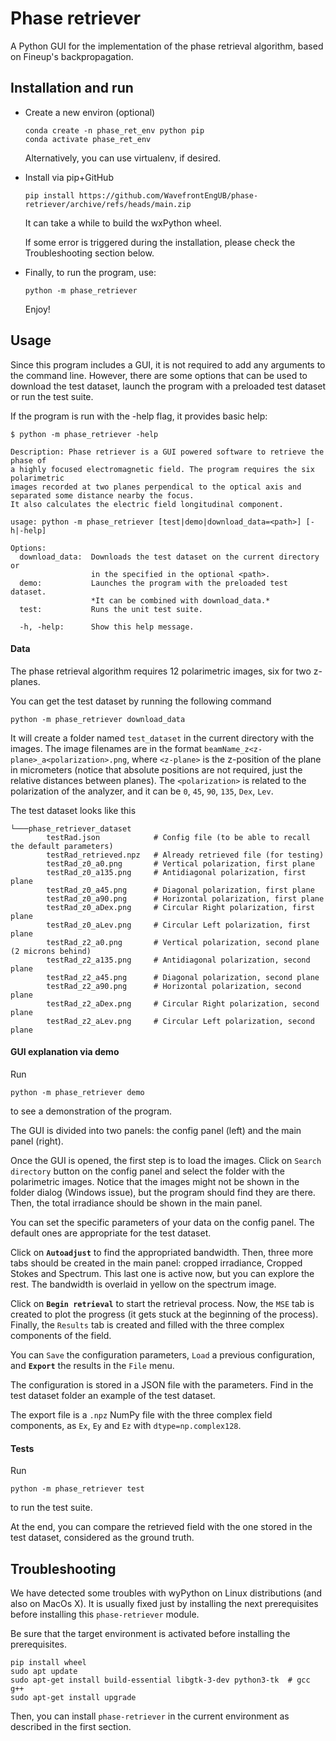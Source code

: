 # Phase retriever
A Python GUI for the implementation of the phase retrieval algorithm, based on 
Fineup's backpropagation. 

## Installation and run

* Create a new environ (optional)

    ```
    conda create -n phase_ret_env python pip
    conda activate phase_ret_env
    ```
    Alternatively, you can use virtualenv, if desired.


* Install via pip+GitHub

    ```
    pip install https://github.com/WavefrontEngUB/phase-retriever/archive/refs/heads/main.zip
    ```

    It can take a while to build the wxPython wheel.

    If some error is triggered during the installation, please check the Troubleshooting section below.
     
* Finally, to run the program, use:

    ```
    python -m phase_retriever
    ```
    Enjoy!

## Usage

Since this program includes a GUI, it is not required to add any arguments to the command line.
However, there are some options that can be used to download the test dataset, 
launch the program with a preloaded test dataset or run the test suite.

If the program is run with the -help flag, it provides basic help: 
```
$ python -m phase_retriever -help

Description: Phase retriever is a GUI powered software to retrieve the phase of 
a highly focused electromagnetic field. The program requires the six polarimetric 
images recorded at two planes perpendical to the optical axis and separated some distance nearby the focus.
It also calculates the electric field longitudinal component. 

usage: python -m phase_retriever [test|demo|download_data=<path>] [-h|-help]

Options:
  download_data:  Downloads the test dataset on the current directory or 
                  in the specified in the optional <path>.
  demo:           Launches the program with the preloaded test dataset.  
                  *It can be combined with download_data.*
  test:           Runs the unit test suite.

  -h, -help:      Show this help message.

```

#### Data

The phase retrieval algorithm requires 12 polarimetric images, six for two z-planes.

You can get the test dataset by running the following command
    

    python -m phase_retriever download_data

It will create a folder named `test_dataset` in the current directory with the images.
The image filenames are in the format `beamName_z<z-plane>_a<polarization>.png`, 
where `<z-plane>` is the z-position of the plane in micrometers
(notice that absolute positions are not required, just the relative distances between planes).
The `<polarization>` is related to the polarization of the analyzer, and it can be 
`0`, `45`, `90`, `135`, `Dex`, `Lev`.

The test dataset looks like this
```
└───phase_retriever_dataset
        testRad.json            # Config file (to be able to recall the default parameters)
        testRad_retrieved.npz   # Already retrieved file (for testing)
        testRad_z0_a0.png       # Vertical polarization, first plane
        testRad_z0_a135.png     # Antidiagonal polarization, first plane
        testRad_z0_a45.png      # Diagonal polarization, first plane
        testRad_z0_a90.png      # Horizontal polarization, first plane
        testRad_z0_aDex.png     # Circular Right polarization, first plane
        testRad_z0_aLev.png     # Circular Left polarization, first plane
        testRad_z2_a0.png       # Vertical polarization, second plane (2 microns behind)
        testRad_z2_a135.png     # Antidiagonal polarization, second plane
        testRad_z2_a45.png      # Diagonal polarization, second plane
        testRad_z2_a90.png      # Horizontal polarization, second plane
        testRad_z2_aDex.png     # Circular Right polarization, second plane
        testRad_z2_aLev.png     # Circular Left polarization, second plane

```


#### GUI explanation via demo

Run

    python -m phase_retriever demo

to see a demonstration of the program.

The GUI is divided into two panels: the config panel (left) and the main panel (right).

Once the GUI is opened, the first step is to load the images. Click on `Search directory`
button on the config panel and select the folder with the polarimetric images.
Notice that the images might not be shown in the folder dialog (Windows issue),  but the program should find they are there.
Then, the total irradiance should be shown in the main panel.

You can set the specific parameters of your data on the config panel.
The default ones are appropriate for the test dataset.

Click on **`Autoadjust`** to find the appropriated bandwidth.
Then, three more tabs should be created in the main panel: cropped irradiance, 
Cropped Stokes and Spectrum. This last one is active now, but you can explore the rest.
The bandwidth is overlaid in yellow on the spectrum image.

Click on **`Begin retrieval`** to start the retrieval process.
Now, the `MSE` tab is created to plot the progress (it gets stuck at the beginning of the process).
Finally, the `Results` tab is created and filled with the three complex components 
of the field.

You can `Save` the configuration parameters, `Load` a previous configuration, and 
**`Export`** the results in the `File` menu.

The configuration is stored in a JSON file with the parameters.
Find in the test dataset folder an example of the test dataset.

The export file is a `.npz`  NumPy file with the three complex field components,
as `Ex`, `Ey` and `Ez` with `dtype=np.complex128`.


#### Tests

Run

    python -m phase_retriever test

to run the test suite.

At the end, you can compare the retrieved field with the one stored in the test dataset, 
considered as the ground truth.

## Troubleshooting

We have detected some troubles with wyPython on Linux distributions (and also on MacOs X). It is usually fixed just by installing the next prerequisites before installing this `phase-retriever` module.

Be sure that the target environment is activated before installing the prerequisites.

    pip install wheel
    sudo apt update
    sudo apt-get install build-essential libgtk-3-dev python3-tk  # gcc g++
    sudo apt-get install upgrade

Then, you can install `phase-retriever` in the current environment as described in the first section.
